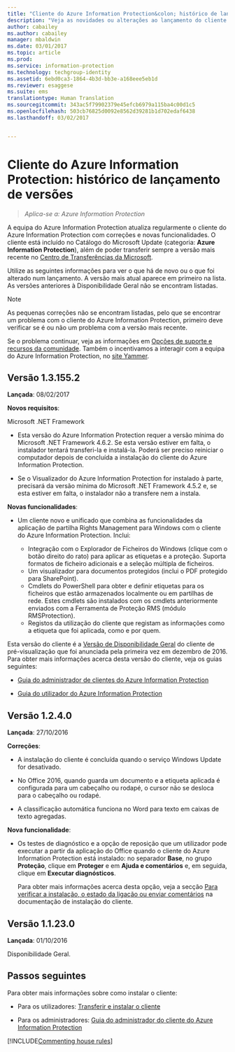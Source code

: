 ```yaml
---
title: "Cliente do Azure Information Protection&colon; histórico de lançamento de versões"
description: "Veja as novidades ou alterações ao lançamento do cliente do Azure Information Protection para Windows."
author: cabailey
ms.author: cabailey
manager: mbaldwin
ms.date: 03/01/2017
ms.topic: article
ms.prod: 
ms.service: information-protection
ms.technology: techgroup-identity
ms.assetid: 6ebd0ca3-1864-4b3d-bb3e-a168eee5eb1d
ms.reviewer: esaggese
ms.suite: ems
translationtype: Human Translation
ms.sourcegitcommit: 343ac5f79902379e45efcb6979a115ba4c00d1c5
ms.openlocfilehash: 503cb76825d0092e8562d39281b1d702edaf6438
ms.lasthandoff: 03/02/2017


---
```


# <a name="azure-information-protection-client-version-release-history"></a>Cliente do Azure Information Protection: histórico de lançamento de versões

>*Aplica-se a: Azure Information Protection*

A equipa do Azure Information Protection atualiza regularmente o cliente do Azure Information Protection com correções e novas funcionalidades. O cliente está incluído no Catálogo do Microsoft Update (categoria: **Azure Information Protection**), além de poder transferir sempre a versão mais recente no [Centro de Transferências da Microsoft](https://www.microsoft.com/en-us/download/details.aspx?id=53018).

Utilize as seguintes informações para ver o que há de novo ou o que foi alterado num lançamento. A versão mais atual aparece em primeiro na lista. As versões anteriores à Disponibilidade Geral não se encontram listadas.

> [!NOTE]
> As pequenas correções não se encontram listadas, pelo que se encontrar um problema com o cliente do Azure Information Protection, primeiro deve verificar se é ou não um problema com a versão mais recente.
>  
> Se o problema continuar, veja as informações em [Opções de suporte e recursos da comunidade](../get-started/information-support.md#support-options-and-community-resources). Também o incentivamos a interagir com a equipa do Azure Information Protection, no [site Yammer](https://www.yammer.com/askipteam/).

## <a name="version-131552"></a>Versão 1.3.155.2

**Lançada**: 08/02/2017

**Novos requisitos**:

Microsoft .NET Framework

- Esta versão do Azure Information Protection requer a versão mínima do Microsoft .NET Framework 4.6.2. Se esta versão estiver em falta, o instalador tentará transferi-la e instalá-la. Poderá ser preciso reiniciar o computador depois de concluída a instalação do cliente do Azure Information Protection.

- Se o Visualizador do Azure Information Protection for instalado à parte, precisará da versão mínima do Microsoft .NET Framework 4.5.2 e, se esta estiver em falta, o instalador não a transfere nem a instala.

**Novas funcionalidades**:

- Um cliente novo e unificado que combina as funcionalidades da aplicação de partilha Rights Management para Windows com o cliente do Azure Information Protection. Inclui:
    
    - Integração com o Explorador de Ficheiros do Windows (clique com o botão direito do rato) para aplicar as etiquetas e a proteção. Suporta formatos de ficheiro adicionais e a seleção múltipla de ficheiros.
    - Um visualizador para documentos protegidos (inclui o PDF protegido para SharePoint).
    - Cmdlets do PowerShell para obter e definir etiquetas para os ficheiros que estão armazenados localmente ou em partilhas de rede. Estes cmdlets são instalados com os cmdlets anteriormente enviados com a Ferramenta de Proteção RMS (módulo RMSProtection).
    - Registos da utilização do cliente que registam as informações como a etiqueta que foi aplicada, como e por quem.

Esta versão do cliente é a [Versão de Disponibilidade Geral](https://blogs.technet.microsoft.com/enterprisemobility/2017/02/08/azure-information-protection-december-update-moves-to-general-availability/) do cliente de pré-visualização que foi anunciada pela primeira vez em dezembro de 2016. Para obter mais informações acerca desta versão do cliente, veja os guias seguintes:

- [Guia do administrador de clientes do Azure Information Protection](client-admin-guide.md)

- [Guia do utilizador do Azure Information Protection](client-user-guide.md)


## <a name="version-1240"></a>Versão 1.2.4.0

**Lançada**: 27/10/2016

**Correções**:

- A instalação do cliente é concluída quando o serviço Windows Update for desativado.

- No Office 2016, quando guarda um documento e a etiqueta aplicada é configurada para um cabeçalho ou rodapé, o cursor não se desloca para o cabeçalho ou rodapé.

- A classificação automática funciona no Word para texto em caixas de texto agregadas.

**Nova funcionalidade**:

- Os testes de diagnóstico e a opção de reposição que um utilizador pode executar a partir da aplicação do Office quando o cliente do Azure Information Protection está instalado: no separador **Base**, no grupo **Proteção**, clique em **Proteger** e em **Ajuda e comentários** e, em seguida, clique em **Executar diagnósticos**. 

    Para obter mais informações acerca desta opção, veja a secção [Para verificar a instalação, o estado da ligação ou enviar comentários](client-admin-guide.md#additional-checks-to-verify-installation-connection-status-or-send-feedback) na documentação de instalação do cliente.

## <a name="version-11230"></a>Versão 1.1.23.0

**Lançada**: 01/10/2016

Disponibilidade Geral.

## <a name="next-steps"></a>Passos seguintes

Para obter mais informações sobre como instalar o cliente:

- Para os utilizadores: [Transferir e instalar o cliente](install-client-app.md)

- Para os administradores: [Guia do administrador do cliente do Azure Information Protection](client-admin-guide.md)


[!INCLUDE[Commenting house rules](../includes/houserules.md)]
